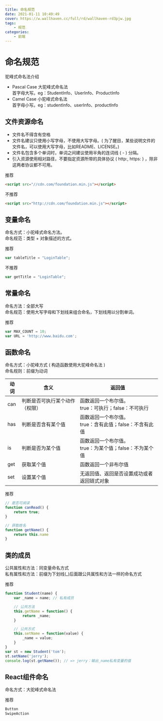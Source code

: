 ```yaml
---
title: 命名规范
date: 2021-01-11 10:49:49
cover: https://w.wallhaven.cc/full/rd/wallhaven-rd3pjw.jpg
tags:
    - 规范
categories:
    - 前端    
---
```



# 命名规范

驼峰式命名法介绍

- Pascal Case 大驼峰式命名法   
	首字母大写。eg：StudentInfo、UserInfo、ProductInfo
- Camel Case 小驼峰式命名法   
	首字母小写。eg：studentInfo、userInfo、productInfo

## 文件资源命名
- 文件名不得含有空格
- 文件名建议只使用小写字母，不使用大写字母。( 为了醒目，某些说明文件的文件名，可以使用大写字母，比如README、LICENSE。)
- 文件名包含多个单词时，单词之间建议使用半角的连词线 ( - ) 分隔。
- 引入资源使用相对路径，不要指定资源所带的具体协议 ( http:, https: ) ，除非这两者协议都不可用。

推荐 
 
```html
<script src="//cdn.com/foundation.min.js"></script>
```

不推荐 

```html
<script src="http://cdn.com/foundation.min.js"></script>
```

## 变量命名  
命名方式：小驼峰式命名方法。  
命名规范：类型 + 对象描述的方式。

推荐  

```javascript
var tableTitle = "LoginTable";
```

不推荐  

```javascript
var getTitle = "LoginTable";
```

## 常量命名  
命名方法：全部大写  
命名规范：使用大写字母和下划线来组合命名，下划线用以分割单词。

推荐

```javascript
var MAX_COUNT = 10;
var URL = 'http://www.baidu.com';
```

## 函数命名  
命名方式：小驼峰方式 ( 构造函数使用大驼峰命名法 )  
命名规则：前缀为动词

动词 | 含义 		 		 		 	| 返回值 
----|------------------------------|-------
can | 判断是否可执行某个动作（权限）  |函数返回一个布尔值。<br>true：可执行；false：不可执行
has	| 判断是否含有某个值| 函数返回一个布尔值。<br>true：含有此值；false：不含有此值
is	| 判断是否为某个值	| 函数返回一个布尔值。<br>true：为某个值；false：不为某个值
get	| 	获取某个值	| 函数返回一个非布尔值
set | 设置某个值| 无返回值、返回是否设置成功或者返回链式对象


推荐

```javascript
// 是否可阅读
function canRead() {
	return true;
}

// 获取姓名
function getName() {
	return this.name
}
```

## 类的成员

公共属性和方法：同变量命名方式  
私有属性和方法：前缀为下划线(_)后面跟公共属性和方法一样的命名方式

推荐

```javascript
function Student(name) {
    var _name = name; // 私有成员

    // 公共方法
    this.getName = function() {
        return _name;
    }

    // 公共方式
    this.setName = function(value) {
        _name = value;
    }
}
var st = new Student('tom');
st.setName('jerry');
console.log(st.getName()); // => jerry：输出_name私有变量的值
```

## React组件命名
命名方式：大驼峰式命名法

推荐

```javascript
Button
SwipeAction
```